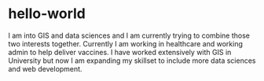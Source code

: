 # hello-world

I am into GIS and data sciences and I am currently trying to combine those two interests together.
Currently I am working in healthcare and working admin to help deliver vaccines.
I have worked extensively with GIS in University but now I am expanding my skillset to include more data sciences and web development.
